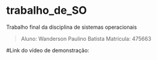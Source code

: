 # trabalho_de_SO
Trabalho final da disciplina de sistemas operacionais

> Aluno: Wanderson Paulino Batista
> Matrícula: 475663

#Link do vídeo de demonstração: 
